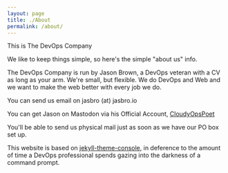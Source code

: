 ```yaml
---
layout: page
title: ./About
permalink: /about/
---
```


This is The DevOps Company

We like to keep things simple, so here's the simple "about us" info.

The DevOps Company is run by Jason Brown, a DevOps veteran with a CV as long as your arm. We're small, but flexible. We do DevOps and Web and we want to make the web better with every job we do.

You can send us email on jasbro (at) jasbro.io

You can get Jason on Mastodon via his Official Account, [CloudyOpsPoet](https://mastodon.social/@cloudyopspoet)

You'll be able to send us physical mail just as soon as we have our PO box set up.

This website is based on [jekyll-theme-console](https://github.com/b2a3e8/jekyll-theme-console), in deference to the amount of time a DevOps professional spends gazing into the darkness of a command prompt. 
